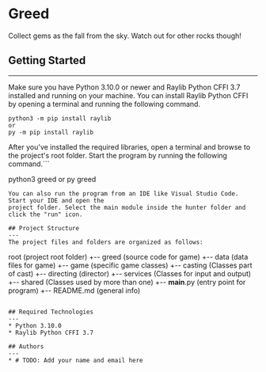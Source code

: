 # Greed
Collect gems as the fall from the sky. Watch out for other rocks though!

## Getting Started
---
Make sure you have Python 3.10.0 or newer and Raylib Python CFFI 3.7 installed and running on your machine. You can install Raylib Python CFFI by opening a terminal and running the following command.
```
python3 -m pip install raylib
or
py -m pip install raylib
```
After you've installed the required libraries, open a terminal and browse to the project's root folder. Start the program by running the following command.```

python3 greed
or
py greed
```
You can also run the program from an IDE like Visual Studio Code. Start your IDE and open the 
project folder. Select the main module inside the hunter folder and click the "run" icon.

## Project Structure
---
The project files and folders are organized as follows:
```
root                    (project root folder)
+-- greed               (source code for game)
  +-- data              (data files for game)
  +-- game              (specific game classes)
    +-- casting         (Classes part of cast)
    +-- directing       (director)
    +-- services        (Classes for input and output)
    +-- shared          (Classes used by more than one)
  +-- __main__.py       (entry point for program)
+-- README.md           (general info)
```

## Required Technologies
---
* Python 3.10.0
* Raylib Python CFFI 3.7

## Authors
---
* # TODO: Add your name and email here
